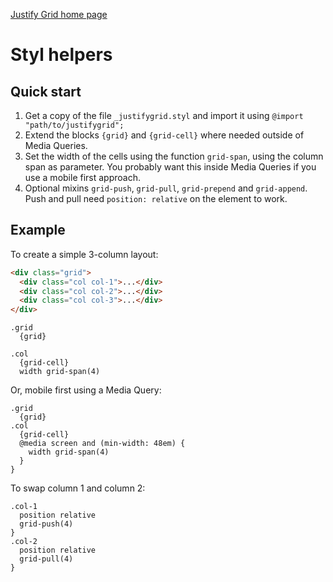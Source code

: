 [Justify Grid home page](http://justifygrid.com/)

# Styl helpers

## Quick start

1. Get a copy of the file `_justifygrid.styl` and import
   it using `@import "path/to/justifygrid";`
2. Extend the blocks `{grid}` and `{grid-cell}` where needed outside of
   Media Queries.
3. Set the width of the cells using the function `grid-span`, using the column
   span as parameter. You probably want this inside Media Queries if you use a
   mobile first approach.
4. Optional mixins `grid-push`, `grid-pull`, `grid-prepend` and `grid-append`.
   Push and pull need `position: relative` on the element to work.

## Example

To create a simple 3-column layout:

```html
<div class="grid">
  <div class="col col-1">...</div>
  <div class="col col-2">...</div>
  <div class="col col-3">...</div>
</div>
```

```styl
.grid
  {grid}

.col
  {grid-cell}
  width grid-span(4)
```

Or, mobile first using a Media Query:

```styl
.grid
  {grid}
.col
  {grid-cell}
  @media screen and (min-width: 48em) {
    width grid-span(4)
  }
}
```

To swap column 1 and column 2:

```styl
.col-1
  position relative
  grid-push(4)
}
.col-2
  position relative
  grid-pull(4)
}
```